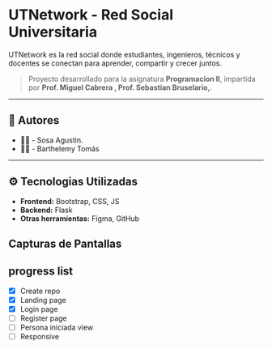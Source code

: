 # UTNetwork - Red Social Universitaria
UTNetwork es la red social donde estudiantes, ingenieros, técnicos y docentes se conectan para aprender, compartir y crecer juntos.
> Proyecto desarrollado para la asignatura **Programacion II**, impartida por **Prof. Miguel Cabrera , Prof. Sebastian Bruselario,**.

---

## 👥 Autores
- 👩‍💻 - Sosa Agustin.
- 👩‍💻 - Barthelemy Tomás

---

## ⚙️ Tecnologias Utilizadas

- **Frontend:** Bootstrap, CSS, JS
- **Backend:** Flask
- **Otras herramientas:** Figma, GitHub

## Capturas de Pantallas
## progress list
- [X] Create repo
- [x] Landing page
- [X] Login page
- [ ] Register page
- [ ] Persona iniciada view
- [ ] Responsive
